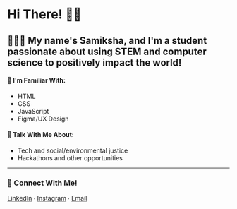 # Hi There! 👋🏽
## 👩🏽‍💻 My name's Samiksha, and I'm a student passionate about using STEM and computer science to positively impact the world! 
#### 🧠 I'm Familiar With:
- HTML
- CSS
- JavaScript
- Figma/UX Design

#### 💬 Talk With Me About:
- Tech and social/environmental justice
- Hackathons and other opportunities
---
### 🔗 Connect With Me!
[LinkedIn](https://www.linkedin.com/in/samikshalingan/) ∙ [Instagram](https://instagram.com/samiksh.a) ∙ [Email](mailto:slingan01@gmail.com)
